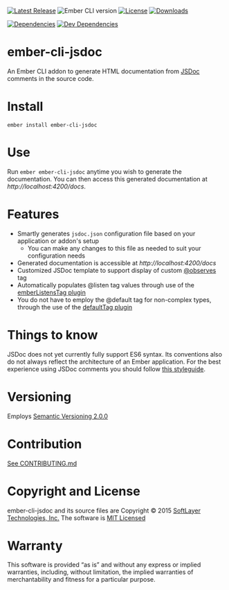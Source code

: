 
[![Latest Release](https://img.shields.io/github/release/softlayer/ember-cli-jsdoc.svg)](https://github.com/softlayer/ember-cli-jsdoc/releases) ![Ember CLI version](https://img.shields.io/badge/ember%20cli-0.2.7-orange.svg) [![License](https://img.shields.io/npm/l/ember-cli-jsdoc.svg)](LICENSE.md) [![Downloads](https://img.shields.io/npm/dm/ember-cli-jsdoc.svg)](https://www.npmjs.com/package/ember-cli-jsdoc)

[![Dependencies](https://img.shields.io/david/softlayer/ember-cli-jsdoc.svg)](https://david-dm.org/softlayer/ember-cli-jsdoc) [![Dev Dependencies](https://img.shields.io/david/dev/softlayer/ember-cli-jsdoc.svg)](https://david-dm.org/softlayer/ember-cli-jsdoc#info=devDependencies)


# ember-cli-jsdoc

An Ember CLI addon to generate HTML documentation from [JSDoc](http://usejsdoc.org) comments in the source code.



# Install

```
ember install ember-cli-jsdoc
```



# Use

Run `ember ember-cli-jsdoc` anytime you wish to generate the documentation.  You can then access this generated
documentation at *http://localhost:4200/docs*.



# Features

* Smartly generates `jsdoc.json` configuration file based on your application or addon's setup
    * You can make any changes to this file as needed to suit your configuration needs
* Generated documentation is accessible at *http://localhost:4200/docs*
* Customized JSDoc template to support display of custom [@observes](https://github.com/notmessenger/jsdoc-plugins#emberobservestag) tag
* Automatically populates @listen tag values through use of the [emberListensTag plugin](https://github.com/notmessenger/jsdoc-plugins#emberlistenstag)
* You do not have to employ the @default tag for non-complex types, through the use of the [defaultTag plugin](https://github.com/notmessenger/jsdoc-plugins#defaulttag)



# Things to know

JSDoc does not yet currently fully support ES6 syntax. Its conventions also do not always reflect the architecture of an
Ember application.  For the best experience using JSDoc comments you should follow
[this styleguide](https://github.com/notmessenger/ember-style-guide#comments).



# Versioning
Employs [Semantic Versioning 2.0.0](http://semver.org/)



# Contribution
[See CONTRIBUTING.md](CONTRIBUTING.md)



# Copyright and License
ember-cli-jsdoc and its source files are Copyright © 2015 [SoftLayer Technologies, Inc.](http://www.softlayer.com/)
The software is [MIT Licensed](LICENSE.md)



# Warranty
This software is provided “as is” and without any express or implied warranties, including, without limitation, the
implied warranties of merchantability and fitness for a particular purpose.